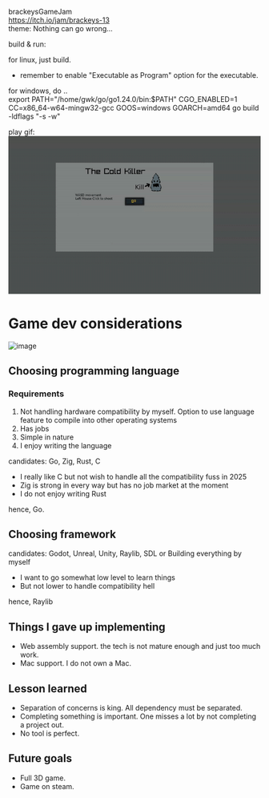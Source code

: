 brackeysGameJam  
https://itch.io/jam/brackeys-13  
theme: 
Nothing can go wrong...

build & run:

for linux, just build.
- remember to enable "Executable as Program" option for the executable.

for windows, do ..  
export PATH="/home/gwk/go/go1.24.0/bin:$PATH"
CGO_ENABLED=1 CC=x86_64-w64-mingw32-gcc GOOS=windows GOARCH=amd64 go build -ldflags "-s -w"

play gif:  
![introduction.gif](introduction/introduction.gif)

# Game dev considerations 
<img width="524" alt="image" src="https://github.com/user-attachments/assets/09962387-07ad-4da2-9c6d-f2e914c66776" />
  
## Choosing programming language
### Requirements
1. Not handling hardware compatibility by myself. Option to use language feature to compile into other operating systems
2. Has jobs
3. Simple in nature
4. I enjoy writing the language

candidates: Go, Zig, Rust, C
- I really like C but not wish to handle all the compatibility fuss in 2025
- Zig is strong in every way but has no job market at the moment
- I do not enjoy writing Rust

hence, Go.

## Choosing framework
candidates: Godot, Unreal, Unity, Raylib, SDL or Building everything by myself
- I want to go somewhat low level to learn things
- But not lower to handle compatibility hell

hence, Raylib

## Things I gave up implementing
- Web assembly support. the tech is not mature enough and just too much work.
- Mac support. I do not own a Mac.

## Lesson learned
- Separation of concerns is king. All dependency must be separated.
- Completing something is important. One misses a lot by not completing a project out.
- No tool is perfect.

## Future goals
- Full 3D game.
- Game on steam.
